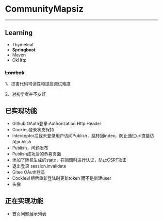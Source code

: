 # CommunityMapsiz
_______________________
## Learning
- Thymeleaf
- **Springboot**
- Maven
- OkHttp

### ~~Lombok~~
1、损害代码可读性和提高调试难度 

2、对初学者并不友好

## 已实现功能
- Github OAuth登录:Authorization Http Header
- Cookies登录状态保持
- Interceptor拦截未登录用户访问Publish，跳转回index，防止通过uri直接访问publish
- Publish，问题发布
- Publish成功后的恭喜页面
- 添加了随机生成的state，在回调时进行认证，防止CSRF攻击
- 退出登录 session.invalidate
- Gitee OAuth登录
- Cookie过期后重新登陆时更新token 而不是新建user
- 头像
## 正在实现功能
- 首页问题展示列表